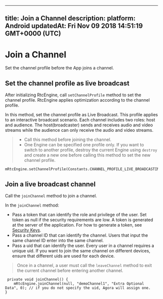 
---
title: Join a Channel
description: 
platform: Android
updatedAt: Fri Nov 09 2018 14:51:19 GMT+0000 (UTC)
---
# Join a Channel
Set the channel profile before the App joins a channel.

## Set the channel profile as live broadcast
After initializing RtcEngine, call `setChannelProfile` method to set the channel profile. RtcEngine applies optimization according to the channel profile.

In this method, set the channel profile as Live Broadcast. This profile applies to an interactive broadcast scenario. Each channel includes two roles: host and audience. The host\(broadcaster\) sends and receives audio and video streams while the audience can only receive the audio and video streams.

> -   Call this method before joining the channel.
> -   One Engine can be specified one profile only. If you want to switch to another profile, destroy the current Engine using `destroy` and create a new one before calling this method to set the new channel profile.

```
mRtcEngine.setChannelProfile(Constants.CHANNEL_PROFILE_LIVE_BROADCASTING);
```

## Join a live broadcast channel
Call the `joinChannel` method to join a channel. 

In the `joinChannel` method:

-   Pass a token that can identify the role and privilege of the user. Set token as null if the security requirements are low. A token is generated at the server of the application. For how to generate a token, see [Security Keys](../../en/Interactive%20Broadcast/token.md).
-   Pass a channel ID that can identify the channel. Users that input the same channel ID enter into the same channel.
-   Pass a uid that can identify the user. Every user in a channel requires a unique uid. If you want to join the same channel on different devices, ensure that different uids are used for each device.

> Once in a channel, a user must call the `leaveChannel` method to exit the current channel before entering another channel.

```
 private void joinChannel() {
    mRtcEngine.joinChannel(null, "demoChannel1", "Extra Optional Data", 0); // if you do not specify the uid, Agora will assign one.
}
```

